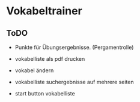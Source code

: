 # Vokabeltrainer

## ToDO

- Punkte für Übungsergebnisse. (Pergamentrolle)

- vokabelliste als pdf drucken

- vokabel ändern

- vokabelliste  suchergebnisse auf mehrere seiten

- start button vokabelliste
